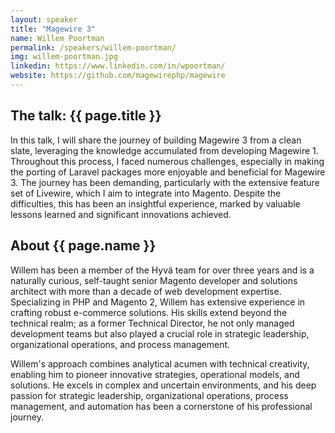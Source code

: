 ```yaml
---
layout: speaker
title: "Magewire 3"
name: Willem Poortman
permalink: /speakers/willem-poortman/
img: willem-poortman.jpg
linkedin: https://www.linkedin.com/in/wpoortman/
website: https://github.com/magewirephp/magewire
---
```


## The talk: {{ page.title }}

<p>In this talk, I will share the journey of building Magewire 3 from a clean slate, leveraging the knowledge accumulated from developing Magewire 1. Throughout this process, I faced numerous challenges, especially in making the porting of Laravel packages more enjoyable and beneficial for Magewire 3. The journey has been demanding, particularly with the extensive feature set of Livewire, which I aim to integrate into Magento. Despite the difficulties, this has been an insightful experience, marked by valuable lessons learned and significant innovations achieved.</p>

## About {{ page.name }}

<p>Willem has been a member of the Hyvä team for over three years and is a naturally curious, self-taught senior Magento developer and solutions architect with more than a decade of web development expertise. Specializing in PHP and Magento 2, Willem has extensive experience in crafting robust e-commerce solutions. His skills extend beyond the technical realm; as a former Technical Director, he not only managed development teams but also played a crucial role in strategic leadership, organizational operations, and process management.</p>

<p>Willem's approach combines analytical acumen with technical creativity, enabling him to pioneer innovative strategies, operational models, and solutions. He excels in complex and uncertain environments, and his deep passion for strategic leadership, organizational operations, process management, and automation has been a cornerstone of his professional journey.</p>
